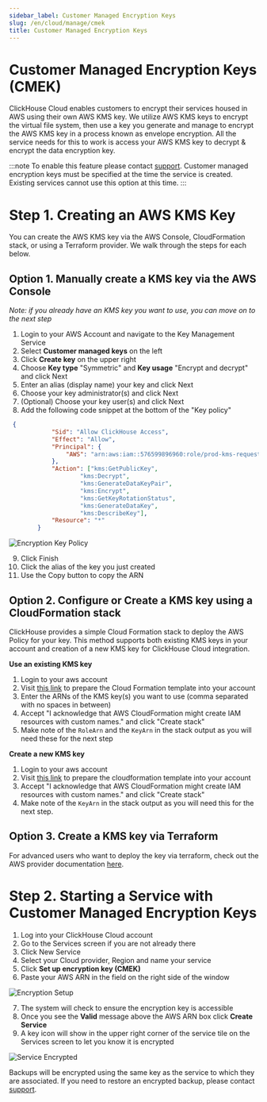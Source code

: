 ```yaml
---
sidebar_label: Customer Managed Encryption Keys
slug: /en/cloud/manage/cmek
title: Customer Managed Encryption Keys
---
```


# Customer Managed Encryption Keys (CMEK)

ClickHouse Cloud enables customers to encrypt their services housed in AWS using their own AWS KMS key. We utilize AWS KMS keys to encrypt the virtual file system, then use a key you generate and manage to encrypt the AWS KMS key in a process known as envelope encryption. All the service needs for this to work is access your AWS KMS key to decrypt & encrypt the data encryption key.

:::note
To enable this feature please contact [support](https://clickhouse.cloud/support). Customer managed encryption keys must be specified at the time the service is created. Existing services cannot use this option at this time.
:::

# Step 1. Creating an AWS KMS Key

You can create the AWS KMS key via the AWS Console, CloudFormation stack, or using a Terraform provider. We walk through the steps for each below.

## Option 1. Manually create a KMS key via the AWS Console

*Note: if you already have an KMS key you want to use, you can move on to the next step*

1. Login to your AWS Account and navigate to the Key Management Service
2. Select __Customer managed keys__ on the left
3. Click __Create key__ on the upper right
4. Choose __Key type__ "Symmetric" and __Key usage__ "Encrypt and decrypt" and click Next
5. Enter an alias (display name) your key and click Next
6. Choose your key administrator(s) and click Next
7. (Optional) Choose your key user(s) and click Next
8. Add the following code snippet at the bottom of the "Key policy"

```json
 {
            "Sid": "Allow ClickHouse Access",
            "Effect": "Allow",
            "Principal": {
                "AWS": "arn:aws:iam::576599896960:role/prod-kms-request-role"
            },
            "Action": ["kms:GetPublicKey",
                    "kms:Decrypt",
                    "kms:GenerateDataKeyPair",
                    "kms:Encrypt",
                    "kms:GetKeyRotationStatus",
                    "kms:GenerateDataKey",
                    "kms:DescribeKey"],
            "Resource": "*"
        }

```
![Encryption Key Policy](@site/docs/en/_snippets/images/cmek1.png)

9. Click Finish
10. Click the alias of the key you just created
11. Use the Copy button to copy the ARN

## Option 2. Configure or Create a KMS key using a CloudFormation stack

ClickHouse provides a simple Cloud Formation stack to deploy the AWS Policy for your key. This method supports both existing KMS keys in your account and creation of a new KMS key for ClickHouse Cloud integration.

**Use an existing KMS key**

1. Login to your aws account
2. Visit [this link](https://us-west-2.console.aws.amazon.com/cloudformation/home?region=us-west-2#/stacks/quickcreate?templateURL=https://s3.us-east-2.amazonaws.com/clickhouse-public-resources.clickhouse.cloud/cf-templates/cmek.yaml&stackName=ClickHouseBYOK&param_KMSCreate=false&param_ClickHouseRole=arn:aws:iam::576599896960:role/prod-kms-request-role) to prepare the Cloud Formation template into your account
3. Enter the ARNs of the KMS key(s) you want to use (comma separated with no spaces in between)
4. Accept "I acknowledge that AWS CloudFormation might create IAM resources with custom names." and click "Create stack"
5. Make note of the `RoleArn` and the `KeyArn` in the stack output as you will need these for the next step

**Create a new KMS key**

1. Login to your aws account
2. Visit [this link](https://us-west-2.console.aws.amazon.com/cloudformation/home?region=us-west-2#/stacks/quickcreate?templateURL=https://s3.us-east-2.amazonaws.com/clickhouse-public-resources.clickhouse.cloud/cf-templates/cmek.yaml&stackName=ClickHouseBYOK&param_KMSCreate=true&param_ClickHouseRole=arn:aws:iam::576599896960:role/prod-kms-request-role) to prepare the cloudformation template into your account
4. Accept "I acknowledge that AWS CloudFormation might create IAM resources with custom names." and click "Create stack"
5. Make note of the `KeyArn` in the stack output as you will need this for the next step.

## Option 3. Create a KMS key via Terraform

For advanced users who want to deploy the key via terraform, check out the AWS provider documentation [here](https://registry.terraform.io/providers/hashicorp/aws/3.26.0/docs/resources/kms_key).

# Step 2. Starting a Service with Customer Managed Encryption Keys

1. Log into your ClickHouse Cloud account
2. Go to the Services screen if you are not already there
3. Click New Service
4. Select your Cloud provider, Region and name your service
5. Click __Set up encryption key (CMEK)__
6. Paste your AWS ARN in the field on the right side of the window

![Encryption Setup](@site/docs/en/_snippets/images/cmek2.png)

7. The system will check to ensure the encryption key is accessible
8. Once you see the __Valid__ message above the AWS ARN box click __Create Service__
9. A key icon will show in the upper right corner of the service tile on the Services screen to let you know it is encrypted

![Service Encrypted](@site/docs/en/_snippets/images/cmek3.png)

Backups will be encrypted using the same key as the service to which they are associated. If you need to restore an encrypted backup, please contact [support](https://clickhouse.cloud/support).
